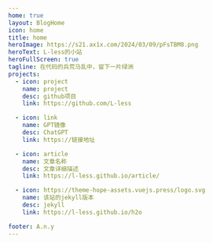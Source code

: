 ```yaml
---
home: true
layout: BlogHome
icon: home
title: home
heroImage: https://s21.ax1x.com/2024/03/09/pFsTBM8.png
heroText: L-less的小站
heroFullScreen: true
tagline: 在代码的兵荒马乱中，留下一片绿洲
projects:
  - icon: project
    name: project
    desc: github项目
    link: https://github.com/L-less

  - icon: link
    name: GPT镜像
    desc: ChatGPT
    link: https://链接地址

  - icon: article
    name: 文章名称
    desc: 文章详细描述
    link: https://l-less.github.io/article/

  - icon: https://theme-hope-assets.vuejs.press/logo.svg
    name: 该站的jekyll版本
    desc: jekyll
    link: https://l-less.github.io/h2o

footer: A.n.y
---
```

